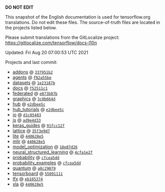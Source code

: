 __DO NOT EDIT__

This snapshot of the English documentation is used for tensorflow.org
translations. Do not edit these files. The source-of-truth files are located in
the projects listed below.

Please submit translations from the GitLocalize project: https://gitlocalize.com/tensorflow/docs-l10n

Updated: Fri Aug 20 07:00:53 UTC 2021

Projects and last commit:

- [addons](https://github.com/tensorflow/addons/tree/master/docs) @ <a href='https://github.com/tensorflow/addons/commit/337951b2371dfa2bc3d4d5cd778de9f25b6f0789'><code>337951b2</code></a>
- [agents](https://github.com/tensorflow/agents/tree/master/docs) @ <a href='https://github.com/tensorflow/agents/commit/f92a55be9e64b1d19133d4c2217b796c78c820a2'><code>f92a55be</code></a>
- [datasets](https://github.com/tensorflow/datasets/tree/master/docs) @ <a href='https://github.com/tensorflow/datasets/commit/1e23187b695fd17d83cbe730d85ce1b1e3fe78a8'><code>1e23187b</code></a>
- [docs](https://github.com/tensorflow/docs/tree/master/site/en) @ <a href='https://github.com/tensorflow/docs/commit/f52511c19860e9947261aef83d6b66b6f7a0a3a4'><code>f52511c1</code></a>
- [federated](https://github.com/tensorflow/federated/tree/master/docs) @ <a href='https://github.com/tensorflow/federated/commit/e873b07b12d713601c1a32cc0df8fad5f4b9bd95'><code>e873b07b</code></a>
- [graphics](https://github.com/tensorflow/graphics/tree/master/tensorflow_graphics/g3doc) @ <a href='https://github.com/tensorflow/graphics/commit/3c0b664d04af574225c5aeaea41478a43493aaff'><code>3c0b664d</code></a>
- [hub](https://github.com/tensorflow/hub/tree/master/docs) @ <a href='https://github.com/tensorflow/hub/commit/e2dbee5c0a503185f41c84eb5e3b0b195be9cbc4'><code>e2dbee5c</code></a>
- [hub_tutorials](https://github.com/tensorflow/hub/tree/master/examples/colab) @ <a href='https://github.com/tensorflow/hub/commit/e2dbee5c0a503185f41c84eb5e3b0b195be9cbc4'><code>e2dbee5c</code></a>
- [io](https://github.com/tensorflow/io/tree/master/docs) @ <a href='https://github.com/tensorflow/io/commit/d1c0548398c9f52259aa0936f814d4c2e8e8652a'><code>d1c05483</code></a>
- [js](https://github.com/tensorflow/tfjs-website/tree/master/docs) @ <a href='https://github.com/tensorflow/tfjs-website/commit/ad9e4d33fbd89e8f62576e5b74c5e817734b0c9e'><code>ad9e4d33</code></a>
- [keras_guides](https://github.com/tensorflow/docs/tree/snapshot-keras/site/en/guide/keras) @ <a href='https://github.com/tensorflow/docs/commit/91fcc12fb7bddf656cd6088da3416d737a3bcc58'><code>91fcc12f</code></a>
- [lattice](https://github.com/tensorflow/lattice/tree/master/docs) @ <a href='https://github.com/tensorflow/lattice/commit/35f3e9d7da7f90a700d7a903e1818e82965f245c'><code>35f3e9d7</code></a>
- [lite](https://github.com/tensorflow/tensorflow/tree/master/tensorflow/lite/g3doc) @ <a href='https://github.com/tensorflow/tensorflow/commit/440628e5c3bfc4c355806048ac8ae3277ee697ad'><code>440628e5</code></a>
- [mlir](https://github.com/tensorflow/tensorflow/tree/master/tensorflow/compiler/mlir/g3doc) @ <a href='https://github.com/tensorflow/tensorflow/commit/440628e5c3bfc4c355806048ac8ae3277ee697ad'><code>440628e5</code></a>
- [model_optimization](https://github.com/tensorflow/model-optimization/tree/master/tensorflow_model_optimization/g3doc) @ <a href='https://github.com/tensorflow/model-optimization/commit/18e87d262e536c9a742aef700880e71b47a7f768'><code>18e87d26</code></a>
- [neural_structured_learning](https://github.com/tensorflow/neural-structured-learning/tree/master/g3doc) @ <a href='https://github.com/tensorflow/neural-structured-learning/commit/4cfa1e2f2382bcf2c041b8a68622bc48d19aa808'><code>4cfa1e2f</code></a>
- [probability](https://github.com/tensorflow/probability/tree/main/tensorflow_probability/g3doc) @ <a href='https://github.com/tensorflow/probability/commit/cfcea5ddee74eda69a9abf62b7b335fc56b6170d'><code>cfcea5dd</code></a>
- [probability_examples](https://github.com/tensorflow/probability/tree/main/tensorflow_probability/examples/jupyter_notebooks) @ <a href='https://github.com/tensorflow/probability/commit/cfcea5ddee74eda69a9abf62b7b335fc56b6170d'><code>cfcea5dd</code></a>
- [quantum](https://github.com/tensorflow/quantum/tree/master/docs) @ <a href='https://github.com/tensorflow/quantum/commit/a8c29079a4d05a8de0ce7ba4136fc5f95d5ea23c'><code>a8c29079</code></a>
- [tensorboard](https://github.com/tensorflow/tensorboard/tree/master/docs) @ <a href='https://github.com/tensorflow/tensorboard/commit/550911114e9d27ce1ff8cde22142fd0c8ad1d9eb'><code>55091111</code></a>
- [tfx](https://github.com/tensorflow/tfx/tree/master/docs) @ <a href='https://github.com/tensorflow/tfx/commit/eb1053748313408064e26cb64cf9fd5c06d43f2a'><code>eb105374</code></a>
- [xla](https://github.com/tensorflow/tensorflow/tree/master/tensorflow/compiler/xla/g3doc) @ <a href='https://github.com/tensorflow/tensorflow/commit/440628e5c3bfc4c355806048ac8ae3277ee697ad'><code>440628e5</code></a>

